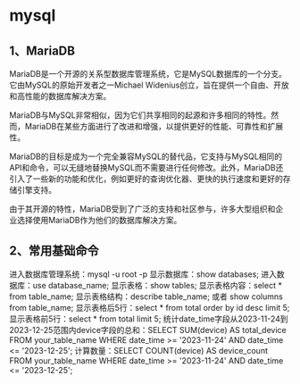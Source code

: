 # mysql

## 1、MariaDB
MariaDB是一个开源的关系型数据库管理系统，它是MySQL数据库的一个分支。它由MySQL的原始开发者之一Michael Widenius创立，旨在提供一个自由、开放和高性能的数据库解决方案。

MariaDB与MySQL非常相似，因为它们共享相同的起源和许多相同的特性。然而，MariaDB在某些方面进行了改进和增强，以提供更好的性能、可靠性和扩展性。

MariaDB的目标是成为一个完全兼容MySQL的替代品，它支持与MySQL相同的API和命令，可以无缝地替换MySQL而不需要进行任何修改。此外，MariaDB还引入了一些新的功能和优化，例如更好的查询优化器、更快的执行速度和更好的存储引擎支持。

由于其开源的特性，MariaDB受到了广泛的支持和社区参与，许多大型组织和企业选择使用MariaDB作为他们的数据库解决方案。

## 2、常用基础命令
进入数据库管理系统：mysql -u root -p
显示数据库：show databases;
进入数据库：use database_name;
显示表格：show tables;
显示表格内容：select * from table_name;
显示表格结构：describe table_name; 或者 show columns from table_name;
显示表格后5行：select * from total order by id desc limit 5;
显示表格前5行：select * from total limit 5;
统计date_time字段从2023-11-24到2023-12-25范围内device字段的总和：SELECT SUM(device) AS total_device FROM your_table_name WHERE date_time >= '2023-11-24' AND date_time <= '2023-12-25';
计算数量：SELECT COUNT(device) AS device_count FROM your_table_name WHERE date_time >= '2023-11-24' AND date_time <= '2023-12-25';


